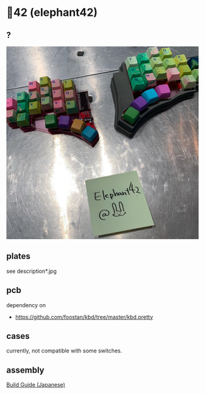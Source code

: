 # :elephant:42 (elephant42)

## ?

![what-is-this](what-is-this.jpg)

## plates

see description*.jpg


## pcb

dependency on

  - https://github.com/foostan/kbd/tree/master/kbd.pretty


## cases

currently, not compatible with some switches.


## assembly

[Build Guide (Japanese)](docs/build-guide.md)
